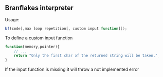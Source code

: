 ## Branflakes interpreter
Usage:
```javascript
bf(code[,max loop repetition[, custom input function]]);
```
To define a custom input function
```javascript
function(memory,pointer){
	// ...
	return "Only the first char of the returned string will be taken.";
}
```

If the input function is missing it will throw a not implemented error